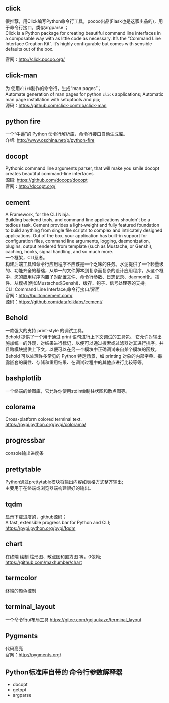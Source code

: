 



## click
很推荐，用Click编写Python命令行工具，pocoo出品(Flask也是这家出品的)，用于命令行接口，类似argparse ；  
Click is a Python package for creating beautiful command line interfaces in a composable way with as little code as necessary. It’s the “Command Line Interface Creation Kit”. It’s highly configurable but comes with sensible defaults out of the box.   

官网：<http://click.pocoo.org/>


## click-man
为 使用`click`制作的命令行，生成“man pages”；   
Automate generation of man pages for python `click` applications;
Automatic man page installation with setuptools and pip;  
源码：<https://github.com/click-contrib/click-man>


## python fire
一个“牛逼”的 Python 命令行解析库，命令行接口自动生成库。    
介绍: <http://www.oschina.net/p/python-fire>

## docopt
Pythonic command line arguments parser, that will make you smile
docopt creates beautiful command-line interfaces  
源码: <https://github.com/docopt/docopt>  
官网：<http://docopt.org/>    

## cement
A Framework, for the CLI Ninja.  
Building backend tools, and command line applications shouldn't be a tedious task. Cement provides a light-weight and fully featured foundation to build anything from single file scripts to complex and intricately designed applications. Out of the box, your application has built-in support for configuration files, command line arguments, logging, daemonization, plugins, output rendered from template (such as Mustache, or Genshi), caching, hooks, signal handling, and so much more.  
一个框架，CLI忍者。  
构建后端工具和命令行应用程序不应该是一个乏味的任务。水泥提供了一个轻量级的、功能齐全的基础，从单一的文件脚本到复杂而复杂的设计应用程序。从这个框中，您的应用程序内置了对配置文件、命令行参数、日志记录、daemoni化、插件、从模板(例如Mustache或Genshi)、缓存、钩子、信号处理等的支持。  
CLI: Command Line Interface,命令行接口/界面  
官网：<http://builtoncement.com/>  
源码：<https://github.com/datafolklabs/cement/>  

## Behold
一款强大的支持 print-style 的调试工具。  
Behold 提供了一个用于通过 print 语句进行上下文调试的工具包。 它允许对输出施加统一的外观，对结果进行标记，以便可以通过搜索或过滤器对其进行排序。并且跨模块提供上下文，以便可以在另一个模块中正确调试来自某个模块的函数。Behold 可以处理许多常见的 Python 特定场景，如 printing 对象的内部字典、揭露嵌套的属性、存储和重用结果、在调试过程中的其他点进行比较等等。

## bashplotlib
一个终端的绘图库，它允许你使用stdin绘制柱状图和散点图等。 

## colorama 
Cross-platform colored terminal text.   
<https://pypi.python.org/pypi/colorama/>

## progressbar
console输出进度条

## prettytable 
Python通过prettytable模块将输出内容如表格方式整齐输出;  
主要用于在终端或浏览器端构建很好的输出。  

## tqdm
显示下载进度的，github源码；  
A fast, extensible progress bar for Python and CLI;  
<https://pypi.python.org/pypi/tqdm>

## chart
在终端 绘制 柱形图、散点图和直方图 等，0依赖;  
<https://github.com/maxhumber/chart>

## termcolor
终端的颜色控制

## terminal_layout
一个命令行ui布局工具 
<https://gitee.com/gojuukaze/terminal_layout>

## Pygments
代码高亮  
官网：<http://pygments.org/>

## Python标准库自带的 命令行参数解释器

* docopt
* getopt
* argparse